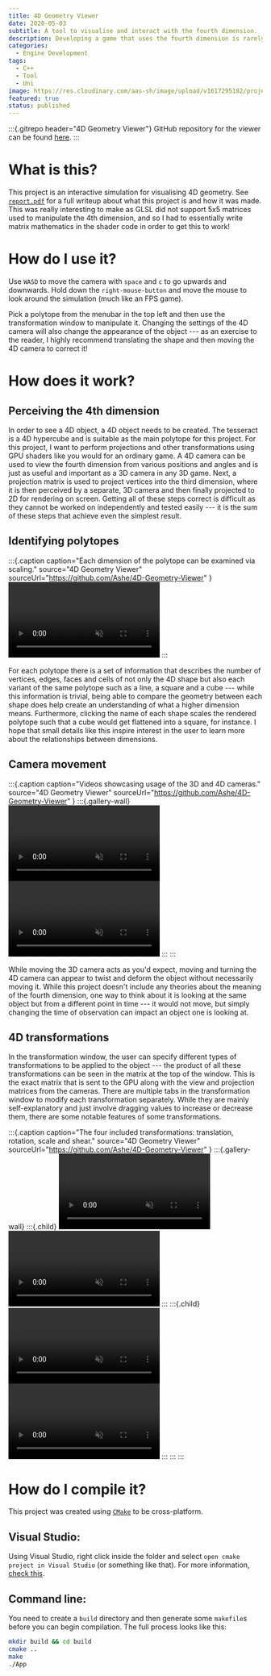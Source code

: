 ```yaml
---
title: 4D Geometry Viewer
date: 2020-05-03
subtitle: A tool to visualise and interact with the fourth dimension.
description: Developing a game that uses the fourth dimension is rarely discussed, if discussed at all. I created an interactive visualisation of 4D geometry to learn how to apply 3D rendering concepts to higher dimensions.
categories: 
  - Engine Development
tags: 
  - C++
  - Tool
  - Uni
image: https://res.cloudinary.com/aas-sh/image/upload/v1617295182/projects/4d_geometry_viewer/preview_g92hon.gif
featured: true
status: published
---
```


:::{.gitrepo header="4D Geometry Viewer"}
GitHub repository for the viewer can be found [here](https://github.com/Ashe/4D-Geometry-Viewer).
:::

# What is this?

This project is an interactive simulation for visualising 4D geometry. See [`report.pdf`](https://github.com/Ashe/4D-Geometry-Viewer/blob/master/docs/report.pdf) for a full writeup about what this project is and how it was made. This was really interesting to make as GLSL did not support 5x5 matrices used to manipulate the 4th dimension, and so I had to essentially write matrix mathematics in the shader code in order to get this to work!

# How do I use it?

Use `WASD` to move the camera with `space` and `c` to go upwards and downwards. Hold down the `right-mouse-button` and move the mouse to look around the simulation (much like an FPS game). 

Pick a polytope from the menubar in the top left and then use the transformation window to manipulate it. Changing the settings of the 4D camera will also change the appearance of the object --- as an exercise to the reader, I highly recommend translating the shape and then moving the 4D camera to correct it!

# How does it work?

## Perceiving the 4th dimension

In order to see a 4D object, a 4D object needs to be created. The tesseract is a 4D hypercube and is suitable as the main polytope for this project. For this project, I want to perform projections and other transformations using GPU shaders like you would for an ordinary game. A 4D camera can be used to view the fourth dimension from various positions and angles and is just as useful and important as a 3D camera in any 3D game. Next, a projection matrix is used to project vertices into the third dimension, where it is then perceived by a separate, 3D camera and then finally projected to 2D for rendering on screen. Getting all of these steps correct is difficult as they cannot be worked on independently and tested easily --- it is the sum of these steps that achieve even the simplest result.

## Identifying polytopes

:::{.caption
  caption="Each dimension of the polytope can be examined via scaling."
  source="4D Geometry Viewer"
  sourceUrl="https://github.com/Ashe/4D-Geometry-Viewer"
}
<video src="https://res.cloudinary.com/aas-sh/video/upload/v1617295219/projects/4d_geometry_viewer/polytopes_dmb47x.mp4" autoplay loop muted controls></video>
:::

For each polytope there is a set of information that describes the number of vertices, edges, faces and cells of not only the 4D shape but also each variant of the same polytope such as a line, a square and a cube --- while this information is trivial, being able to compare the geometry between each shape does help create an understanding of what a higher dimension means. Furthermore, clicking the name of each shape scales the rendered polytope such that a cube would get flattened into a square, for instance. I hope that small details like this inspire interest in the user to learn more about the relationships between dimensions.

## Camera movement

:::{.caption
  caption="Videos showcasing usage of the 3D and 4D cameras."
  source="4D Geometry Viewer"
  sourceUrl="https://github.com/Ashe/4D-Geometry-Viewer"
}
:::{.gallery-wall}
<video src="https://res.cloudinary.com/aas-sh/video/upload/v1617295256/projects/4d_geometry_viewer/3d_camera_goypbh.mp4" autoplay muted loop controls></video>
<video src="https://res.cloudinary.com/aas-sh/video/upload/v1617295293/projects/4d_geometry_viewer/4d_camera_yz4g2a.mp4" autoplay muted loop controls></video>
:::
:::

While moving the 3D camera acts as you'd expect, moving and turning the 4D camera can appear to twist and deform the object without necessarily moving it. While this project doesn't include any theories about the meaning of the fourth dimension, one way to think about it is looking at the same object but from a different point in time --- it would not move, but simply changing the time of observation can impact an object one is looking at.

## 4D transformations

In the transformation window, the user can specify different types of transformations to be applied to the object --- the product of all these transformations can be seen in the matrix at the top of the window. This is the exact matrix that is sent to the GPU along with the view and projection matrices from the cameras. There are multiple tabs in the transformation window to modify each transformation separately. While they are mainly self-explanatory and just involve dragging values to increase or decrease them, there are some notable features of some transformations.

:::{.caption
  caption="The four included transformations: translation, rotation, scale and shear."
  source="4D Geometry Viewer"
  sourceUrl="https://github.com/Ashe/4D-Geometry-Viewer"
}
:::{.gallery-wall}
:::{.child}
<video src="https://res.cloudinary.com/aas-sh/video/upload/v1617295346/projects/4d_geometry_viewer/translation_bv9b1w.mp4" autoplay muted loop controls></video>
<video src="https://res.cloudinary.com/aas-sh/video/upload/v1617295385/projects/4d_geometry_viewer/scale_sbnpe2.mp4" autoplay muted loop controls></video>
:::
:::{.child}
<video src="https://res.cloudinary.com/aas-sh/video/upload/v1617295470/projects/4d_geometry_viewer/rotation_s7rzkq.mp4" autoplay muted loop controls></video>
<video src="https://res.cloudinary.com/aas-sh/video/upload/v1617295422/projects/4d_geometry_viewer/shear_qwj3yi.mp4" autoplay muted loop controls></video>
:::
:::
:::

# How do I compile it?

This project was created using [`CMake`](https://cmake.org/) to be cross-platform.

## Visual Studio:

Using Visual Studio, right click inside the folder and select `open cmake project in Visual Studio` (or something like that). For more information, [check this](https://docs.microsoft.com/en-us/cpp/build/cmake-projects-in-visual-studio?view=vs-2019).

## Command line:

You need to create a `build` directory and then generate some `makefile`s before you can begin compilation. The full process looks like this:
```sh
mkdir build && cd build
cmake ..
make
./App
```
